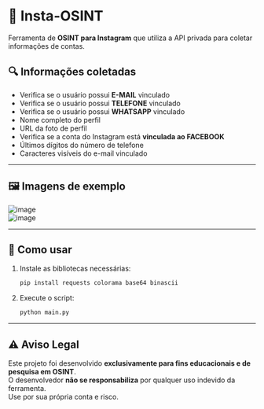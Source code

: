 # 📸 Insta-OSINT  
Ferramenta de **OSINT para Instagram** que utiliza a API privada para coletar informações de contas.  

## 🔍 Informações coletadas
- Verifica se o usuário possui **E-MAIL** vinculado  
- Verifica se o usuário possui **TELEFONE** vinculado  
- Verifica se o usuário possui **WHATSAPP** vinculado  
- Nome completo do perfil  
- URL da foto de perfil  
- Verifica se a conta do Instagram está **vinculada ao FACEBOOK**  
- Últimos dígitos do número de telefone  
- Caracteres visíveis do e-mail vinculado  

---

## 🖼️ Imagens de exemplo  

![image](https://media.discordapp.net/attachments/1246335611988607032/1417338863713783908/osintgram11.png?ex=68ca1f2d&is=68c8cdad&hm=43e6405788f9e80691581049c468c4c3eaea82a08efb81e2b752821e0109b704&=&format=webp&quality=lossless&width=1538&height=864)  
![image](https://media.discordapp.net/attachments/1246335611988607032/1417338864217096192/osintgram1.png?ex=68ca1f2e&is=68c8cdae&hm=03c4acb0d09b02d15b04c0e5d1c5e7b8a5e094037ae5d0d5c8d342ed5a67c5a3&=&format=webp&quality=lossless&width=1537&height=864)  

---

## 🚀 Como usar  
1. Instale as bibliotecas necessárias:  
   ```bash
   pip install requests colorama base64 binascii
   ```
2. Execute o script:  
   ```bash
   python main.py
   ```  

---

## ⚠️ Aviso Legal  
Este projeto foi desenvolvido **exclusivamente para fins educacionais e de pesquisa em OSINT**.  
O desenvolvedor **não se responsabiliza** por qualquer uso indevido da ferramenta.  
Use por sua própria conta e risco.  
